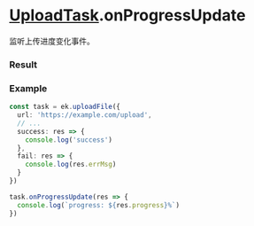 # [UploadTask](../UploadTask.md).onProgressUpdate

监听上传进度变化事件。

### Result

<Results :data="results" />

### Example

```ts
const task = ek.uploadFile({
  url: 'https://example.com/upload',
  // ...
  success: res => {
    console.log('success')
  },
  fail: res => {
    console.log(res.errMsg)
  }
})

task.onProgressUpdate(res => {
  console.log(`progress: ${res.progress}%`)
})
```

<script setup>
const results = [
  {
    name: 'progress',
    type: 'number',
    desc: '上传进度百分比, 0 - 100',
    version: '0.1.0',
  },
  {
    name: 'totalBytesWritten',
    type: 'number',
    desc: '已经上传的数据长度，单位 Bytes',
    version: '0.1.0',
  },
  {
    name: 'totalBytesExpectedToWrite',
    type: 'number',
    desc: '预期需要上传的数据总长度，单位 Bytes',
    version: '0.1.0',
  },
]
</script>
